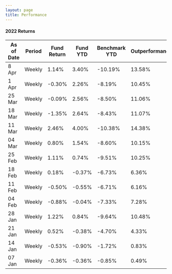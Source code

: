 ```yaml
---
layout: page
title: Performance
---
```


#### 2022 Returns

| As of Date | Period | Fund Return |  Fund YTD | Benchmark YTD | Outperformance|
|-------|--------|---------|---------|---------|---------|
| 8 Apr | Weekly | 1.14% | 3.40% | -10.19% | 13.58% |
| 1 Apr | Weekly | -0.30% | 2.26% | -8.19% | 10.45% |
| 25 Mar | Weekly | -0.09% | 2.56% | -8.50% | 11.06% |
| 18 Mar | Weekly | -1.35% | 2.64% | -8.43% | 11.07% |
| 11 Mar | Weekly | 2.46% | 4.00% | -10.38% | 14.38% |
| 04 Mar | Weekly | 0.80% | 1.54% | -8.60% | 10.15% |
| 25 Feb | Weekly | 1.11% | 0.74% | -9.51% | 10.25% |
| 18 Feb | Weekly | 0.18% | -0.37% | -6.73% | 6.36% |
| 11 Feb | Weekly | -0.50% | -0.55% | -6.71% | 6.16% |
| 04 Feb | Weekly | -0.88% | -0.04% | -7.33% | 7.28% |
| 28 Jan | Weekly | 1.22% | 0.84% | -9.64% | 10.48% |
| 21 Jan | Weekly | 0.52% | -0.38% | -4.70% | 4.33% |
| 14 Jan | Weekly | -0.53% | -0.90% | -1.72% | 0.83% |
| 07 Jan | Weekly | -0.36% | -0.36% | -0.85% | 0.49% |